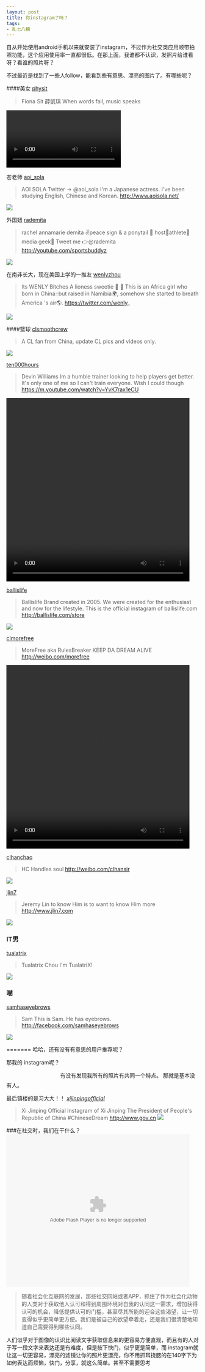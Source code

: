 ```yaml
---
layout: post
title: 你instagram了吗？
tags: 
- 乱七八糟
---
```



自从开始使用android手机以来就安装了instagram，不过作为社交类应用顺带拍照功能，这个应用使用率一直都很低。在那上面，我谁都不认识，发照片给谁看呀？看谁的照片呀？

不过最近是找到了一些人follow，能看到些有意思、漂亮的图片了。有哪些呢？

####美女
[physit](http://instagram.com/physit)
>Fiona Sit 薛凱琪 When words fail, music speaks

![](http://distilleryvesper11-19.ak.instagram.com/c16356325dd811e3b74b1270dd981a11_101.mp4)

苍老师
[aoi_sola](http://instagram.com/aoi_sola)
>AOI SOLA Twitter → @aoi_sola I'm a Japanese actress. I've been studying English, Chinese and Korean. http://www.aoisola.net/

![](http://distilleryimage0.ak.instagram.com/8da9bc10147711e2aa0322000a1cbab4_7.jpg)

外国妞
[rademita](http://instagram.com/rademita)
>rachel annamarie demita ✌peace sign & a ponytail 💁 host🎥athlete🏀media geek📲 Tweet me 👉@rademita http://youtube.com/sportsbuddyz

![](http://distilleryimage5.ak.instagram.com/d40058d0350111e3b31922000a9e5b22_8.jpg)

在南非长大，现在美国上学的一推友
[wenlyzhou](http://instagram.com/wenlyzhou)
>Its WENLY Bitches A lioness sweetie 🍭 🔫 This is an Africa girl who born in China🀄but raised in Namibia🌍, somehow she started to breath America 's air🌎. https://twitter.com/wenly_

![](http://distilleryimage8.ak.instagram.com/c4692fca0b5111e3b67922000aaa047d_7.jpg)


####篮球
[clsmoothcrew](http://instagram.com/clsmoothcrew)
>A CL fan from China, update CL pics and videos only.

![](http://distilleryimage8.ak.instagram.com/540b05da30f111e39cee22000aa803c7_7.jpg)

[ten000hours](http://instagram.com/ten000hours)
>Devin Williams Im a humble trainer looking to help players get better. It's only one of me so I can't train everyone. Wish I could though https://m.youtube.com/watch?v=YvK7rax1eCU

<video src="http://distilleryvesper7-11.ak.instagram.com/3dcb3594347311e39a1922000a9d0dee_101.mp4" width="480" height="480" controls="controls" ></video>

[ballislife](http://instagram.com/ballislife)
>Ballislife Brand created in 2005. We were created for the enthusiast and now for the lifestyle. This is the official instagram of ballislife.com http://ballislife.com/store

![](http://distilleryimage4.ak.instagram.com/947f1a0c342011e3b74e22000a9e07d7_7.jpg)

[clmorefree](http://instagram.com/clmorefree)
>MoreFree aka RulesBreaker KEEP DA DREAM ALIVE http://weibo.com/morefree

<video src="http://distilleryvesper5-13.ak.instagram.com/caf07dde258311e3911522000a9e087e_101.mp4"  width="480" height="480" controls="controls"></video>

[clhanchao](http://instagram.com/clhanchao)
>HC Handles soul http://weibo.com/clhansir

![](http://distilleryimage4.ak.instagram.com/f0c605901eff11e390a322000a9f1438_7.jpg)

[jlin7](http://instagram.com/jlin7)
>Jeremy Lin to know Him is to want to know Him more http://www.jlin7.com

![](http://distilleryimage6.ak.instagram.com/cdd6fae41be911e39edf22000ae916b0_7.jpg)


### IT男
[tualatrix](http://instagram.com/tualatrix)
>Tualatrix Chou I'm TualatriX!

![](http://distilleryimage7.ak.instagram.com/5fd3504a24f111e3a76e22000aeb0d15_7.jpg)


### 喵
[samhaseyebrows](http://instagram.com/samhaseyebrows)
>Sam This is Sam. He has eyebrows. http://facebook.com/samhaseyebrows

![](http://distilleryimage8.ak.instagram.com/ac015930cc6311e2b59422000a9f13f8_7.jpg)

=======
哈哈，还有没有有意思的用户推荐呢？

那我的 instagram呢？
<style>.ig-b- { display: inline-block; }
.ig-b- img { visibility: hidden; }
.ig-b-:hover { background-position: 0 -60px; } .ig-b-:active { background-position: 0 -120px; }
.ig-b-v-24 { width: 137px; height: 24px; background: url(//badges.instagram.com/static/images/ig-badge-view-sprite-24.png) no-repeat 0 0; }
@media only screen and (-webkit-min-device-pixel-ratio: 2), only screen and (min--moz-device-pixel-ratio: 2), only screen and (-o-min-device-pixel-ratio: 2 / 1), only screen and (min-device-pixel-ratio: 2), only screen and (min-resolution: 192dpi), only screen and (min-resolution: 2dppx) {
.ig-b-v-24 { background-image: url(//badges.instagram.com/static/images/ig-badge-view-sprite-24@2x.png); background-size: 160px 178px; } }</style>
<a href="http://instagram.com/xavierskip?ref=badge" class="ig-b- ig-b-v-24"><img src="//badges.instagram.com/static/images/ig-badge-view-24.png" alt="Instagram" /></a>
有没有发现我所有的照片有共同一个特点。
那就是基本没有人。


最后镇楼的是习大大！！
*[xijinpingofficial](http://instagram.com/xijinpingofficial)*
>Xi Jinping Official Instagram of Xi Jinping The President of People's Republic of China #ChineseDream http://www.gov.cn
![](http://distilleryimage9.ak.instagram.com/0350ecb617bc11e3baba22000ae90d6f_7.jpg)


###在社交时，我们在干什么？
<embed src="http://player.youku.com/player.php/sid/XNTYwMjQwMzY4/v.swf" allowFullScreen="true" quality="high" width="480" height="400" align="middle" allowScriptAccess="always" type="application/x-shockwave-flash"></embed>
>随着社会化互联网的发展，那些社交网站或者APP，抓住了作为社会化动物的人类对于获取他人认可和得到周围环境对自我的认同这一需求，增加获得认可的机会，降低提供认可的门槛，甚至尽其所能的迎合这些渴望，让一切变得似乎更简单更方便。我们是被自己的欲望牵着走，还是我们很清楚地知道自己需要得到哪些认同。

人们似乎对于图像的认识比阅读文字获取信息来的更容易方便直观，而且有的人对于写一段文字来表达还是有难度，但是按下快门，似乎更是简单，而 instagram就让这一切更容易，漂亮的滤镜让你的照片更漂亮，你不用抓耳挠腮的在140字下为如何表达而烦恼，快门，分享，就这么简单。甚至不需要思考